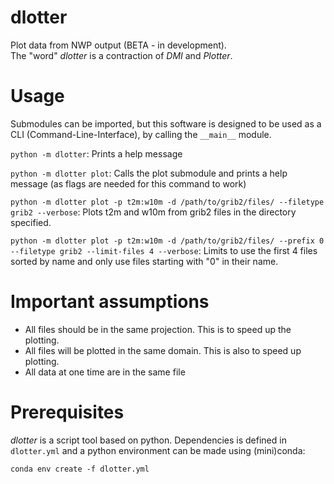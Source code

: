 # dlotter
Plot data from NWP output (BETA - in development).\
The "word" *dlotter* is a contraction of *DMI* and *Plotter*.

# Usage
Submodules can be imported, but this software is designed to be used as a CLI (Command-Line-Interface), by calling the `__main__` module.

`python -m dlotter`: Prints a help message

`python -m dlotter plot`: Calls the plot submodule and prints a help message (as flags are needed for this command to work)

`python -m dlotter plot -p t2m:w10m -d /path/to/grib2/files/ --filetype grib2 --verbose`: Plots t2m and w10m from grib2 files in the directory specified.

`python -m dlotter plot -p t2m:w10m -d /path/to/grib2/files/ --prefix 0 --filetype grib2 --limit-files 4 --verbose`: Limits to use the first 4 files sorted by name and only use files starting with "0" in their name.

# Important assumptions
- All files should be in the same projection. This is to speed up the plotting.
- All files will be plotted in the same domain. This is also to speed up plotting.
- All data at one time are in the same file

# Prerequisites
*dlotter* is a script tool based on python. Dependencies is defined in `dlotter.yml` and a python environment can be made using (mini)conda:

`conda env create -f dlotter.yml`